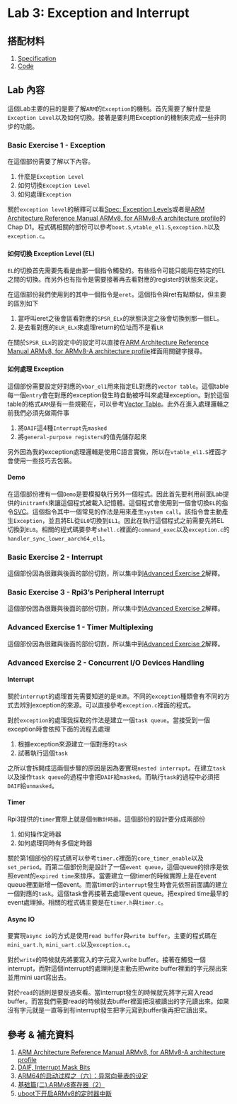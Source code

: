 # Lab 3: Exception and Interrupt

## 搭配材料

1. [Specification](https://nycu-caslab.github.io/OSC2024/labs/lab3.html)
2. [Code](https://github.com/gama79530/NYCU_2024_Operating_System_Capstone/tree/main/Lab3)

## Lab 內容

這個Lab主要的目的是要了解`ARM`的`Exception`的機制。首先需要了解什麼是`Exception Level`以及如何切換。接著是要利用Exception的機制來完成一些非同步的功能。

### Basic Exercise 1 - Exception

在這個部份需要了解以下內容。

1. 什麼是`Exception Level`
2. 如何切換`Exception Level`
3. 如何處理`Exception`

關於`exception level`的解釋可以看[Spec: Exception Levels](https://nycu-caslab.github.io/OSC2024/labs/lab3.html#exception-levels)或者是[ARM Architecture Reference Manual ARMv8, for ARMv8-A architecture profile](https://developer.arm.com/documentation/ddi0487/aa/?lang=en)的Chap D1。程式碼相關的部份可以參考`boot.S`,`vtable_el1.S`,`exception.h`以及`exception.c`。

#### 如何切換 Exception Level (EL)

`EL`的切換首先需要先看是由那一個指令觸發的。有些指令可能只能用在特定的EL之間的切換。而另外也有指令是需要接著再去看對應的register的狀態來決定。

在這個部份我們使用到的其中一個指令是`eret`。這個指令與ret有點類似，但主要的區別如下

1. 當呼叫eret之後會區看對應的`SPSR_ELx`的狀態決定之後會切換到那一個EL。
2. 是去看對應的`ELR_ELx`來處理return的位址而不是看`LR`

在關於`SPSR_ELx`的設定中的設定可以直接在[ARM Architecture Reference Manual ARMv8, for ARMv8-A architecture profile](https://developer.arm.com/documentation/ddi0487/aa/?lang=en)裡面用關鍵字搜尋。

#### 如何處理 Exception

這個部份需要設定好對應的`vbar_el1`用來指定EL對應的`vector table`。這個table每一個`entry`會在對應的exception發生時自動被呼叫來處理exception。對於這個table的格式`ARM`是有一些規範在，可以參考[Vector Table](https://nycu-caslab.github.io/OSC2024/labs/lab3.html#vector-table)。此外在進入處理邏輯之前我們必須先做兩件事

1. 將`DAIF`這4種`Interrupt`先`masked`
2. 將`general-purpose registers`的值先儲存起來

另外因為我的exception處理邏輯是使用C語言實做，所以在`vtable_el1.S`裡面才會使用一些技巧去包裝。

#### Demo

在這個部份裡有一個`Demo`是要模擬執行另外一個程式。因此首先要利用前面Lab提供的`initramfs`來讓這個程式被載入記憶體。這個程式會使用到一個會切換`EL`的指令[SVC](https://developer.arm.com/documentation/dui0473/m/arm-and-thumb-instructions/svc)。這個指令其中一個常見的作法是用來產生`system call`。該指令會主動產生`Exception`，並且將EL從`EL0`切換到`EL1`。因此在執行這個程式之前需要先將EL切換到`EL0`。相關的程式碼要參考`shell.c`裡面的`command_exec`以及`exception.c`的`handler_sync_lower_aarch64_el1`。

### Basic Exercise 2 - Interrupt

這個部份因為很難與後面的部份切割，所以集中到[Advanced Exercise 2](https://gama79530.github.io/Course/OperatingSystemCapstone/Lab3/index.html#advanced-exercise-2-concurrent-i-o-devices-handling)解釋。

### Basic Exercise 3 - Rpi3’s Peripheral Interrupt

這個部份因為很難與後面的部份切割，所以集中到[Advanced Exercise 2](https://gama79530.github.io/Course/OperatingSystemCapstone/Lab3/index.html#advanced-exercise-2-concurrent-i-o-devices-handling)解釋。

### Advanced Exercise 1 - Timer Multiplexing

這個部份因為很難與後面的部份切割，所以集中到[Advanced Exercise 2](https://gama79530.github.io/Course/OperatingSystemCapstone/Lab3/index.html#advanced-exercise-2-concurrent-i-o-devices-handling)解釋。

### Advanced Exercise 2 - Concurrent I/O Devices Handling

#### Interrupt

關於`interrupt`的處理首先需要知道的是`來源`。不同的`exception`種類會有不同的方式去辨別exception的來源。可以直接參考`exception.c`裡面的程式。

對於`exception`的處理我採取的作法是建立一個`task queue`。當接受到一個exception時會依照下面的流程去處理

1. 根據exception來源建立一個對應的`task`
2. 試著執行這個`task`

之所以會拆開成這兩個步驟的原因是因為要實現`nested interrupt`。在建立`task`以及操作`task queue`的過程中會把`DAIF`給`masked`。而執行`task`的過程中必須把`DAIF`給`unmasked`。

#### Timer

Rpi3提供的`timer`實際上就是個`倒數計時器`。這個部份的設計要分成兩部份

1. 如何操作定時器
2. 如何處理同時有多個定時器

關於第1個部份的程式碼可以參考`timer.c`裡面的`core_timer_enable`以及`set_period`。而第二個部份則是設計了一個`event queue`，這個queue的排序是依照event的`expired time`來排序。當要建立一個timer的時候實際上是在event queue裡面新增一個event。而當timer的`interrupt`發生時會先依照前面講的建立一個對應的`task`。這個task會再接著去處理event queue。把expired time最早的event處理掉。相關的程式碼主要是在`timer.h`與`timer.c`。

#### Async IO

要實現`async io`的方式是使用`read buffer`與`write buffer`。主要的程式碼在`mini_uart.h`, `mini_uart.c`以及`exception.c`。

對於`write`的時候就先將要寫入的字元寫入write buffer。接著在觸發一個interrupt，而對這個interrupt的處理則是主動去把write buffer裡面的字元撈出來並用mini uart寫出去。

對於`read`的話則是要反過來看。當interrupt發生的時候就先將字元寫入read buffer。而當我們需要read的時候就去buffer裡面把沒被讀出的字元讀出來。如果沒有字元就是一直等到有interrupt發生把字元寫到buffer後再把它讀出來。

## 參考 & 補充資料

1. [ARM Architecture Reference Manual ARMv8, for ARMv8-A architecture profile](https://developer.arm.com/documentation/ddi0487/aa/?lang=en)
2. [DAIF, Interrupt Mask Bits](https://developer.arm.com/documentation/ddi0595/2021-06/AArch64-Registers/DAIF--Interrupt-Mask-Bits)
3. [ARM64的启动过程之（六）：异常向量表的设定](http://www.wowotech.net/armv8a_arch/238.html)
4. [基础篇(二).ARMv8寄存器（2）](https://blog.csdn.net/heshuangzong/article/details/127695422)
5. [uboot下开启ARMv8的定时器中断](https://wzhchen.github.io/uboot/uboot%E4%B8%8B%E5%BC%80%E5%90%AFARMv8%E7%9A%84%E5%AE%9A%E6%97%B6%E5%99%A8%E4%B8%AD%E6%96%AD/)
